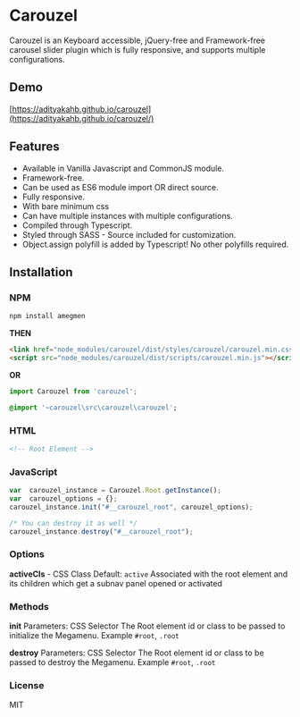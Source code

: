 # Carouzel
Carouzel is an Keyboard accessible, jQuery-free and Framework-free carousel slider plugin which is fully responsive, and supports multiple configurations.

## Demo
[https://adityakahb.github.io/carouzel](https://adityakahb.github.io/carouzel/)

## Features
- Available in Vanilla Javascript and CommonJS module.
- Framework-free.
- Can be used as ES6 module import OR direct source.
- Fully responsive.
- With bare minimum css
- Can have multiple instances with multiple configurations.
- Compiled through Typescript.
- Styled through SASS - Source included for customization.
- Object.assign polyfill is added by Typescript! No other polyfills required.

## Installation

### NPM

```bash
npm install amegmen
```
**THEN**
```html
<link href="node_modules/carouzel/dist/styles/carouzel/carouzel.min.css"/>
<script src="node_modules/carouzel/dist/scripts/carouzel.min.js"></script>
```
**OR**
```javascript
import Carouzel from 'carouzel';
```
```sass
@import '~carouzel\src\carouzel\carouzel';
```

### HTML

```html
<!-- Root Element -->

```

### JavaScript

```javascript
var  carouzel_instance = Carouzel.Root.getInstance();
var  carouzel_options = {};
carouzel_instance.init("#__carouzel_root", carouzel_options);

/* You can destroy it as well */
carouzel_instance.destroy("#__carouzel_root");
```


### Options

**activeCls** - CSS Class
Default: `active`
Associated with the root element and its children which get a subnav panel opened or activated



### Methods

**init**
Parameters: CSS Selector
The Root element id or class to be passed to initialize the Megamenu. Example `#root`, `.root`

**destroy**
Parameters: CSS Selector
The Root element id or class to be passed to destroy the Megamenu. Example `#root`, `.root`


### License
MIT